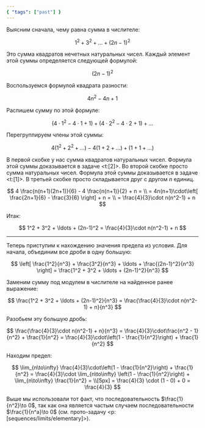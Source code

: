 ```yaml
---
{ "tags": ["past"] }
---
```


Выясним сначала, чему равна сумма в числителе:

$$ 1^2 + 3^2 + \ldots + (2n-1)^2 $$

Это сумма квадратов нечетных натуральных чисел. Каждый элемент этой суммы определяется следующей формулой:

$$ (2n-1)^2 $$

Воспользуемся формулой квадрата разности:

$$  4n^2 - 4n + 1 $$

Распишем сумму по этой формуле:

$$ (4\cdot 1^2 - 4\cdot 1 + 1) + (4\cdot 2^2 - 4\cdot 2 + 1) + \ldots $$

Перегруппируем члены этой суммы:

$$ 4(1^2 + 2^2 + \ldots) - 4(1 + 2 + \ldots) + (1 + 1 + \ldots) $$

В первой скобке у нас сумма квадратов натуральных чисел. Формула этой суммы доказывается в задаче <t:[2]>.
Во второй скобке просто сумма натуральных чисел. Формула этой суммы доказывается в задаче <t:[1]>.
В третьей скобке просто складывается друг с другом $n$ единиц.

$$
    4 \frac{n(n+1)(2n+1)}{6} - 4 \frac{n(n+1)}{2} + n = \\
    = 4n(n+1)\cdot\left[ \frac{2n+1}{6} - \frac{3}{6} \right] + n = \\
    = \frac{4}{3}\cdot n(n^2-1) + n
$$

Итак:

$$ 1^2 + 3^2 + \ldots + (2n-1)^2 = \frac{4}{3}\cdot n(n^2-1) + n $$

---

Теперь приступим к нахождению значения предела из условия.
Для начала, объединим все дроби в одну большую:

$$ \left[ \frac{1^2}{n^3} + \frac{3^2}{n^3} + \ldots + \frac{(2n-1)^2}{n^3} \right] = \frac{1^2 + 3^2 + \ldots + (2n-1)^2}{n^3} $$

Заменим сумму под модулем в числителе на найденное ранее выражение:

$$ \frac{1^2 + 3^2 + \ldots + (2n-1)^2}{n^3} = \frac{\frac{4}{3}\cdot n(n^2-1) + n}{n^3} $$

Разобьем эту большую дробь:

$$ \frac{\frac{4}{3}\cdot n(n^2-1) + n}{n^3} = \frac{4}{3}\cdot\frac{n^2 - 1}{n^2} + \frac{1}{n^2} = \frac{4}{3}\cdot\left(1 - \frac{1}{n^2}\right) + \frac{1}{n^2} $$

Находим предел:

$$
    \lim_{n\to\infty} \frac{4}{3}\cdot\left(1 - \frac{1}{n^2}\right) + \frac{1}{n^2} = \frac{4}{3}\cdot \lim_{n\to\infty} \left(1 - \frac{1}{n^2}\right) + \lim_{n\to\infty} \frac{1}{n^2} = \\[5px]
    = \frac{4}{3} \cdot (1 - 0) + 0 = \frac{4}{3}
$$

Выше мы использовали тот факт, что последовательность $\frac{1}{n^2}\to 0$, так как она является частым случаем последовательности $\frac{1}{n^a}\to 0$ (см. прото-задачу <p:[sequences/limits/elementary]>).